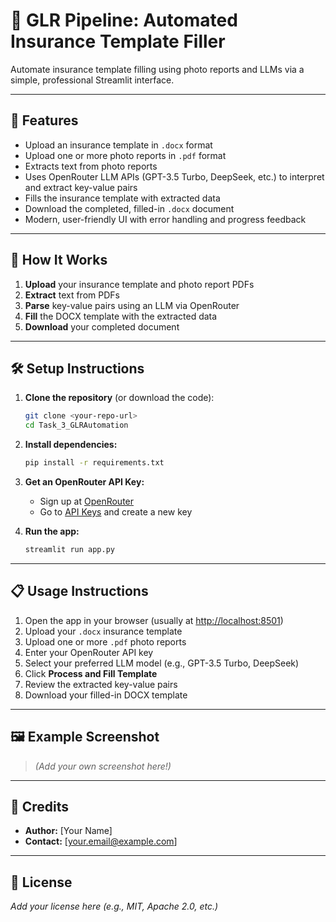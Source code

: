 # 📝 GLR Pipeline: Automated Insurance Template Filler

Automate insurance template filling using photo reports and LLMs via a simple, professional Streamlit interface.

---

## 🚀 Features
- Upload an insurance template in `.docx` format
- Upload one or more photo reports in `.pdf` format
- Extracts text from photo reports
- Uses OpenRouter LLM APIs (GPT-3.5 Turbo, DeepSeek, etc.) to interpret and extract key-value pairs
- Fills the insurance template with extracted data
- Download the completed, filled-in `.docx` document
- Modern, user-friendly UI with error handling and progress feedback

---

## 🔄 How It Works
1. **Upload** your insurance template and photo report PDFs
2. **Extract** text from PDFs
3. **Parse** key-value pairs using an LLM via OpenRouter
4. **Fill** the DOCX template with the extracted data
5. **Download** your completed document

---

## 🛠️ Setup Instructions

1. **Clone the repository** (or download the code):
   ```bash
   git clone <your-repo-url>
   cd Task_3_GLRAutomation
   ```

2. **Install dependencies:**
   ```bash
   pip install -r requirements.txt
   ```

3. **Get an OpenRouter API Key:**
   - Sign up at [OpenRouter](https://openrouter.ai/)
   - Go to [API Keys](https://openrouter.ai/keys) and create a new key

4. **Run the app:**
   ```bash
   streamlit run app.py
   ```

---

## 📋 Usage Instructions
1. Open the app in your browser (usually at [http://localhost:8501](http://localhost:8501))
2. Upload your `.docx` insurance template
3. Upload one or more `.pdf` photo reports
4. Enter your OpenRouter API key
5. Select your preferred LLM model (e.g., GPT-3.5 Turbo, DeepSeek)
6. Click **Process and Fill Template**
7. Review the extracted key-value pairs
8. Download your filled-in DOCX template

---

## 🖼️ Example Screenshot
> *(Add your own screenshot here!)*

---

## 👤 Credits
- **Author:** [Your Name]
- **Contact:** [your.email@example.com]

---

## 📄 License
*Add your license here (e.g., MIT, Apache 2.0, etc.)*
